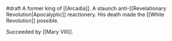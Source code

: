 #draft 
A former king of [[Arcadia]]. A staunch anti-[[Revelationary Revolution|Apocalyptic]] reactionery.
His death made the [[White Revolution]] possible.

Succeeded by [[Mary VIII]].